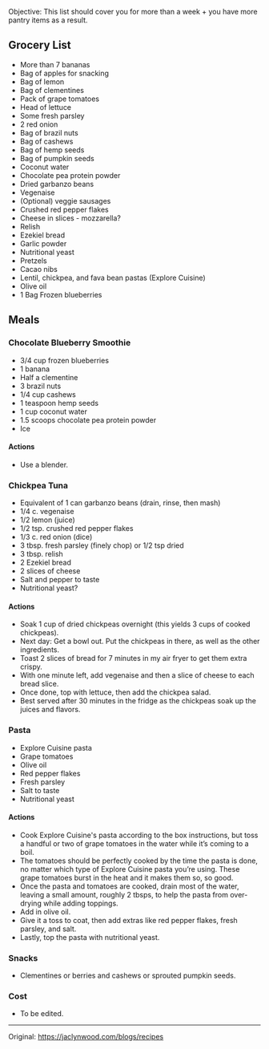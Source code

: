 Objective: This list should cover you for more than a week + you have more pantry items as a result.

## Grocery List
- More than 7 bananas
- Bag of apples for snacking
- Bag of lemon
- Bag of clementines 
- Pack of grape tomatoes
- Head of lettuce
- Some fresh parsley
- 2 red onion
- Bag of brazil nuts
- Bag of cashews
- Bag of hemp seeds
- Bag of pumpkin seeds
- Coconut water
- Chocolate pea protein powder
- Dried garbanzo beans
- Vegenaise
- (Optional) veggie sausages
- Crushed red pepper flakes
- Cheese in slices - mozzarella?
- Relish
- Ezekiel bread
- Garlic powder
- Nutritional yeast
- Pretzels
- Cacao nibs
- Lentil, chickpea, and fava bean pastas (Explore Cuisine)
- Olive oil
- 1 Bag Frozen blueberries

## Meals
### Chocolate Blueberry Smoothie
- 3/4 cup frozen blueberries
- 1 banana
- Half a clementine
- 3 brazil nuts
- 1/4 cup cashews 
- 1 teaspoon hemp seeds 
- 1 cup coconut water
- 1.5 scoops chocolate pea protein powder
- Ice

#### Actions
- Use a blender.

### Chickpea Tuna
- Equivalent of 1 can garbanzo beans (drain, rinse, then mash)
- 1/4 c. vegenaise
- 1/2 lemon (juice)
- 1/2 tsp. crushed red pepper flakes
- 1/3 c. red onion (dice)
- 3 tbsp. fresh parsley (finely chop) or 1/2 tsp dried
- 3 tbsp. relish
- 2 Ezekiel bread
- 2 slices of cheese
- Salt and pepper to taste
- Nutritional yeast?

#### Actions
- Soak 1 cup of dried chickpeas overnight (this yields 3 cups of cooked chickpeas).
- Next day: Get a bowl out. Put the chickpeas in there, as well as the other ingredients.
- Toast 2 slices of bread for 7 minutes in my air fryer to get them extra crispy. 
- With one minute left, add vegenaise and then a slice of cheese to each bread slice. 
- Once done, top with lettuce, then add the chickpea salad. 
- Best served after 30 minutes in the fridge as the chickpeas soak up the juices and flavors.

### Pasta
- Explore Cuisine pasta
- Grape tomatoes
- Olive oil
- Red pepper flakes
- Fresh parsley
- Salt to taste
- Nutritional yeast

#### Actions
- Cook Explore Cuisine's pasta according to the box instructions, but toss a handful or two of grape tomatoes in the water while it’s coming to a boil. 
- The tomatoes should be perfectly cooked by the time the pasta is done, no matter which type of Explore Cuisine pasta you’re using. These grape tomatoes burst in the heat and it makes them so, so good. 
- Once the pasta and tomatoes are cooked, drain most of the water, leaving a small amount, roughly 2 tbsps, to help the pasta from over-drying while adding toppings.
- Add in olive oil. 
- Give it a toss to coat, then add extras like red pepper flakes, fresh parsley, and salt. 
- Lastly, top the pasta with nutritional yeast.

### Snacks
- Clementines or berries and cashews or sprouted pumpkin seeds.

### Cost
- To be edited.

***
Original: https://jaclynwood.com/blogs/recipes
